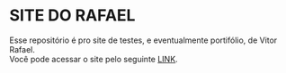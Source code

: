 <h1>SITE DO RAFAEL</h1>
<p>Esse repositório é pro site de testes, e eventualmente portifólio, de Vitor Rafael.
<br>Você pode acessar o site pelo seguinte <a href="flanderszao.github.io">LINK</a>.</p>
